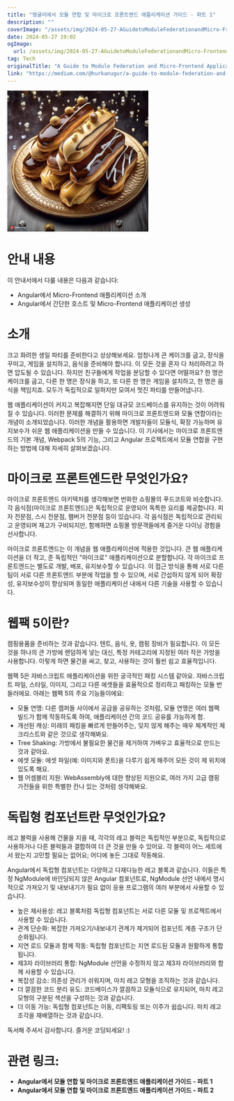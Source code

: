 ```yaml
---
title: "앵귤러에서 모듈 연합 및 마이크로 프론트엔드 애플리케이션 가이드 - 파트 1"
description: ""
coverImage: "/assets/img/2024-05-27-AGuidetoModuleFederationandMicro-FrontendApplicationsinAngularPart1_0.png"
date: 2024-05-27 19:02
ogImage: 
  url: /assets/img/2024-05-27-AGuidetoModuleFederationandMicro-FrontendApplicationsinAngularPart1_0.png
tag: Tech
originalTitle: "A Guide to Module Federation and Micro-Frontend Applications in Angular — Part 1"
link: "https://medium.com/@hurkanugur/a-guide-to-module-federation-and-micro-frontend-applications-in-angular-part-1-1ec0a62191b5"
---
```



<img src="/assets/img/2024-05-27-AGuidetoModuleFederationandMicro-FrontendApplicationsinAngularPart1_0.png" />

# 안내 내용

이 안내서에서 다룰 내용은 다음과 같습니다:

- Angular에서 Micro-Frontend 애플리케이션 소개
- Angular에서 간단한 호스트 및 Micro-Frontend 애플리케이션 생성

<div class="content-ad"></div>

# 소개

크고 화려한 생일 파티를 준비한다고 상상해보세요. 엄청나게 큰 케이크를 굽고, 장식을 꾸미고, 게임을 설치하고, 음식을 준비해야 합니다. 이 모든 것을 혼자 다 처리하려고 하면 압도될 수 있습니다. 하지만 친구들에게 작업을 분담할 수 있다면 어떨까요? 한 명은 케이크를 굽고, 다른 한 명은 장식을 하고, 또 다른 한 명은 게임을 설치하고, 한 명은 음식을 책임지죠. 모두가 독립적으로 일하지만 모여서 멋진 파티를 만들어냅니다.

웹 애플리케이션이 커지고 복잡해지면 단일 대규모 코드베이스를 유지하는 것이 어려워질 수 있습니다. 이러한 문제를 해결하기 위해 마이크로 프론트엔드와 모듈 연합이라는 개념이 소개되었습니다. 이러한 개념을 활용하면 개발자들이 모듈식, 확장 가능하며 유지보수가 쉬운 웹 애플리케이션을 만들 수 있습니다. 이 기사에서는 마이크로 프론트엔드의 기본 개념, Webpack 5의 기능, 그리고 Angular 프로젝트에서 모듈 연합을 구현하는 방법에 대해 자세히 살펴보겠습니다.

# 마이크로 프론트엔드란 무엇인가요?

<div class="content-ad"></div>

마이크로 프론트엔드 아키텍처를 생각해보면 번화한 쇼핑몰의 푸드코트와 비슷합니다. 각 음식점(마이크로 프론트엔드)은 독립적으로 운영되어 독특한 요리를 제공합니다. 피자 전문점, 스시 전문점, 햄버거 전문점 등이 있습니다. 각 음식점은 독립적으로 관리되고 운영되며 재고가 구비되지만, 함께하면 쇼핑몰 방문객들에게 즐거운 다이닝 경험을 선사합니다.

마이크로 프론트엔드는 이 개념을 웹 애플리케이션에 적용한 것입니다. 큰 웹 애플리케이션을 더 작고, 준 독립적인 "마이크로" 애플리케이션으로 분할합니다. 각 마이크로 프론트엔드는 별도로 개발, 배포, 유지보수할 수 있습니다. 이 접근 방식을 통해 서로 다른 팀이 서로 다른 프론트엔드 부분에 작업을 할 수 있으며, 서로 간섭하지 않게 되어 확장성, 유지보수성이 향상되며 동일한 애플리케이션 내에서 다른 기술을 사용할 수 있습니다.

# 웹팩 5이란?

캠핑용품을 준비하는 것과 같습니다. 텐트, 음식, 옷, 캠핑 장비가 필요합니다. 이 모든 것을 하나의 큰 가방에 랜덤하게 넣는 대신, 특정 카테고리에 지정된 여러 작은 가방을 사용합니다. 이렇게 하면 물건을 싸고, 찾고, 사용하는 것이 훨씬 쉽고 효율적입니다.

<div class="content-ad"></div>

웹팩 5은 자바스크립트 애플리케이션을 위한 궁극적인 패킹 시스템 같아요. 자바스크립트 파일, 스타일, 이미지, 그리고 다른 에셋들을 효율적으로 정리하고 패킹하는 모듈 번들러에요. 아래는 웹팩 5의 주요 기능들이에요:

- 모듈 연맹: 다른 캠퍼들 사이에서 공급을 공유하는 것처럼, 모듈 연맹은 여러 웹팩 빌드가 함께 작동하도록 하여, 애플리케이션 간의 코드 공유를 가능하게 함.
- 개선된 캐싱: 미래의 패킹을 빠르게 만들어주는, 잊지 않게 해주는 매우 체계적인 체크리스트와 같은 것으로 생각해봐요.
- Tree Shaking: 가방에서 불필요한 물건을 제거하여 가벼우고 효율적으로 만드는 것과 같아요.
- 에셋 모듈: 에셋 파일(예: 이미지와 폰트)을 다루기 쉽게 해주어 모든 것이 제 위치에 있도록 해요.
- 웹 어셈블리 지원: WebAssembly에 대한 향상된 지원으로, 여러 가지 고급 캠핑 가전들을 위한 특별한 칸나 있는 것처럼 생각해봐요.

# 독립형 컴포넌트란 무엇인가요?

레고 블럭을 사용해 건물을 지을 때, 각각의 레고 블럭은 독립적인 부분으로, 독립적으로 사용하거나 다른 블럭들과 결합하여 더 큰 것을 만들 수 있어요. 각 블럭이 어느 세트에서 왔는지 고민할 필요는 없어요; 어디에 놓든 그대로 작동해요.

<div class="content-ad"></div>

Angular에서 독립형 컴포넌트는 다양하고 다재다능한 레고 블록과 같습니다. 이들은 특정 NgModule에 바인딩되지 않은 Angular 컴포넌트로, NgModule 선언 내에서 명시적으로 가져오기 및 내보내기가 필요 없이 응용 프로그램의 여러 부분에서 사용할 수 있습니다.

- 높은 재사용성: 레고 블록처럼 독립형 컴포넌트는 서로 다른 모듈 및 프로젝트에서 사용할 수 있습니다.
- 관계 단순화: 복잡한 가져오기/내보내기 관계가 제거되어 컴포넌트 계층 구조가 단순화됩니다.
- 지연 로드 모듈과 함께 작동: 독립형 컴포넌트는 지연 로드된 모듈과 원활하게 통합됩니다.
- 제3자 라이브러리 통합: NgModule 선언을 수정하지 않고 제3자 라이브러리와 함께 사용할 수 있습니다.
- 복잡성 감소: 의존성 관리가 쉬워지며, 마치 레고 모형을 조직하는 것과 같습니다.
- 더 깔끔한 코드 분리 유도: 코드베이스가 깔끔하고 모듈식으로 유지되어, 마치 레고 모형의 구분된 섹션을 구성하는 것과 같습니다.
- 더 이동 가능: 독립형 컴포넌트는 이동, 리팩토링 또는 이주가 쉽습니다. 마치 레고 조각을 재배열하는 것과 같습니다.

독서해 주셔서 감사합니다. 즐거운 코딩되세요! :)

# 관련 링크:

<div class="content-ad"></div>

- **Angular에서 모듈 연합 및 마이크로 프론트엔드 애플리케이션 가이드 - 파트 1**  
- **Angular에서 모듈 연합 및 마이크로 프론트엔드 애플리케이션 가이드 - 파트 2**  